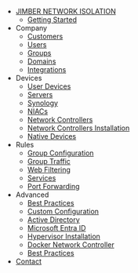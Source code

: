 <!-- docs/_sidebar.md -->
* [JIMBER NETWORK ISOLATION](./)
  * [Getting Started](./gettingstarted/index)
* Company
  * [Customers](./company/customers/customers)
  * [Users](./company/users/users)
  * [Groups](./company/groups/groups)
  * [Domains](./company/domains/domains)
  * [Integrations](./company/integrations/integrations)
* Devices
  * [User Devices](./devices/userdevices/userdevices)
  * [Servers](./devices/servers/servers)
  * [Synology](./devices/synology/synology)
  * [NIACs](./devices/niacs/niacs)
  * [Network Controllers](./devices/networkcontrollers/networkcontrollers)
  * [Network Controllers Installation](./devices/networkcontrollerssetup/SettingUpServer.md)
  * [Native Devices](./devices/nativedevices/nativedevices.md)
* Rules
  * [Group Configuration](./rules/groupconfiguration/groupconfiguration)
  * [Group Traffic](./rules/grouptraffic/grouptraffic)
  * [Web Filtering](./rules/webfiltering/webfiltering)
  * [Services](./rules/services/services)
  * [Port Forwarding](./rules/portforwarding/portforwarding)
* Advanced
  * [Best Practices](./advanced/bestpractices/bestpractices)
  * [Custom Configuration](./advanced/customconfiguration/customconfiguration)
  * [Active Directory](./advanced/activedirectory/activedirectory)
  * [Microsoft Entra ID](./advanced/entraid/entraid)
  * [Hypervisor Installation](./advanced/hypervisorinstallation/hypervisorinstallation.md)
  * [Docker Network Controller](./advanced/dockernetworkcontroller/dockernetworkcontroller)
  * [Best Practices](./advanced/proxmox/proxmox)
* [Contact](./contact/index)

